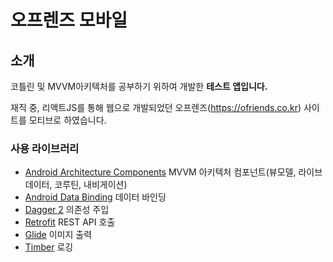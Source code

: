 오프렌즈 모바일
===========================================================

소개
-------------

코틀린 및 MVVM아키텍처를 공부하기 위하여 개발한 **테스트 앱입니다.**

재직 중, 리액트JS를 통해 웹으로 개발되었던 오프렌즈(https://ofriends.co.kr) 사이트를 모티브로 하였습니다.

### 사용 라이브러리
* [Android Architecture Components][arch] MVVM 아키텍처 컴포넌트(뷰모델, 라이브데이터, 코루틴, 내비게이션)
* [Android Data Binding][data-binding] 데이터 바인딩
* [Dagger 2][dagger2] 의존성 주입
* [Retrofit][retrofit] REST API 호출
* [Glide][glide] 이미지 출력
* [Timber][timber] 로깅

[arch]: https://developer.android.com/arch
[data-binding]: https://developer.android.com/topic/libraries/data-binding/index.html
[dagger2]: https://google.github.io/dagger
[retrofit]: http://square.github.io/retrofit
[glide]: https://github.com/bumptech/glide
[timber]: https://github.com/JakeWharton/timber
